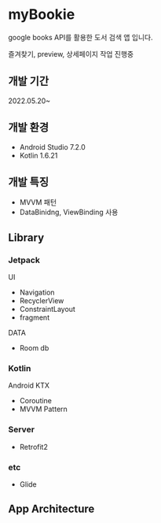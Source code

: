 # myBookie
google books API를 활용한 도서 검색 앱 입니다.

즐겨찾기, preview, 상세페이지 작업 진행중

## 개발 기간
2022.05.20~

## 개발 환경
* Android Studio 7.2.0 
* Kotlin 1.6.21

## 개발 특징
* MVVM 패턴
* DataBinidng, ViewBinding 사용

## Library
### Jetpack
UI
* Navigation
* RecyclerView
* ConstraintLayout
* fragment

DATA
* Room db

### Kotlin
Android KTX
* Coroutine
* MVVM Pattern

### Server
* Retrofit2

### etc
* Glide

## App Architecture
